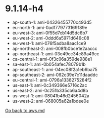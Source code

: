 
 # 9.1.14-h4
- ap-south-1: ami-04326455770c493d5
- eu-north-1: ami-0adf779773169189e
- eu-west-3: ami-0f55d7cb14d5dc6b7
- eu-west-2: ami-0ddd6a5971d646c08
- eu-west-1: ami-076f5adba8aac1ce9
- ap-northeast-2: ami-008fb0bce1e2aaccc
- ap-northeast-1: ami-03e49cc34c89a49cc
- ca-central-1: ami-0f3c06a359de988e1
- sa-east-1: ami-0b054afec78079b1b
- ap-southeast-1: ami-04ec08f2a1eb6ba75
- ap-southeast-2: ami-062c39e7c11daaddc
- eu-central-1: ami-0796a1338275284f2
- us-east-1: ami-0c349366e5716c2ac
- us-east-2: ami-0c251b335cb6a4d8b
- us-west-1: ami-08041b46d2456042a
- us-west-2: ami-068005a62a1bdee0e

[Go back to aws.md](../../aws.md) 
